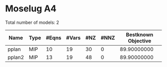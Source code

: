 #  Moselug A4

Total number of models:   2

| Name   | Type | #Eqns | #Vars | #NZ | #NNZ | Bestknown Objective |
|--------|------|-------|-------|-----|------|---------------------|
| pplan  | MIP  | 10    | 19    | 30  | 0    | 89.90000000         |
| pplan2 | MIP  | 13    | 19    | 48  | 0    | 89.90000000         |